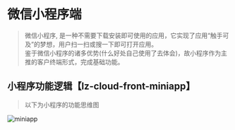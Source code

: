 # 微信小程序端
> 微信小程序, 是一种不需要下载安装即可使用的应用，它实现了应用“触手可及”的梦想，用户扫一扫或搜一下即可打开应用。 \
> 鉴于微信小程序的诸多优势(什么好处自己使用了去体会)，故小程序作为主推的客户终端形式，完成基础功能。

## 小程序功能逻辑【lz-cloud-front-miniapp】
> 以下为小程序的功能思维图
>
![miniapp](http://processon.com/chart_image/60240cf3e401fd48f29cf938.png)